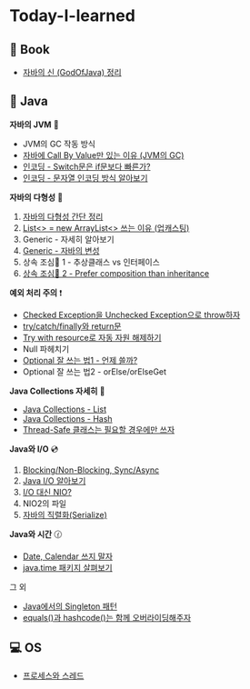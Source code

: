 # Today-I-learned

## 📕 Book

- [자바의 신 (GodOfJava) 정리](/GodOfJava/목차.md)

## 🔎 Java

**자바의 JVM** 🚕
  - JVM의 GC 작동 방식
  - [자바에 Call By Value만 있는 이유 (JVM의 GC)](/java/call_by_value.md)
  - [인코딩 - Switch문은 if문보다 빠른가?](/java/switch_encoding.md)
  - [인코딩 - 문자열 인코딩 방식 알아보기](/java/encoding.md)

**자바의 다형성** 🍇
  1. [자바의 다형성 간단 정리](/java/다형성.md)
  2. [List<> = new ArrayList<> 쓰는 이유 (업캐스팅)](/java/upcasting.md)
  3. Generic - 자세히 알아보기
  4. [Generic - 자바의 변성](/java/변성.md)
  5. 상속 조심🙅‍ 1 - 추상클래스 vs 인터페이스
  6. [상속 조심🙅‍ 2 - Prefer composition than inheritance](/java/prefer_composition_than_inheritance.md)

**예외 처리 주의** ❗
  - [Checked Exception을 Unchecked Exception으로 throw하자](/java/wrapping_checked_exception_into_unchecked_exception.md)
  - [try/catch/finally와 return문](/java/try-catch-finally와_return문.md)
  - [Try with resource로 자동 자원 해제하기](/java/try_with_resource.md)
  - Null 파헤치기
  - [Optional 잘 쓰는 법1 - 언제 쓸까?](/java/optional.md)
  - Optional 잘 쓰는 법2 - orElse/orElseGet

**Java Collections 자세히** 🔎
  - [Java Collections - List](/java/collections_list.md)
  - [Java Collections - Hash](/java/collections_hash.md)
  - [Thread-Safe 클래스는 필요할 경우에만 쓰자](/java/collections_warning.md)

**Java와 I/O** 💿
  1. [Blocking/Non-Blocking, Sync/Async](/IO/blocking_synchronous.md)
  2. [Java I/O 알아보기](/IO/java_io.md)
  3. [I/O 대신 NIO?](/IO/nio.md)
  4. NIO2의 파일
  5. [자바의 직렬화(Serialize)](/java/직렬화.md)

**Java와 시간** 🕜
  - [Date, Calendar 쓰지 말자](/java/date_calendar_쓰지말자.md)
  - [java.time 패키지 살펴보기](/java/java.time.md)


그 외
  - [Java에서의 Singleton 패턴](/java/singleton.md)
  - [equals()과 hashcode()는 함께 오버라이딩해주자](/java/equals.md)


## 💻 OS
- [프로세스와 스레드](/OS/proc_thread.md)

